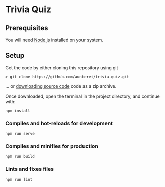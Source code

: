 Trivia Quiz
===

## Prerequisites

You will need [Node.js](https://nodejs.org) installed on your system.

## Setup

Get the code by either cloning this repository using git

    > git clone https://github.com/aunterei/trivia-quiz.git

... or [downloading source code](https://github.com/aunterei/trivia-quiz/archive/refs/heads/develop.zip) code as a zip archive.

Once downloaded, open the terminal in the project directory, and continue with:

```
npm install
```

### Compiles and hot-reloads for development

```
npm run serve
```

### Compiles and minifies for production

```
npm run build
```

### Lints and fixes files

```
npm run lint
```

